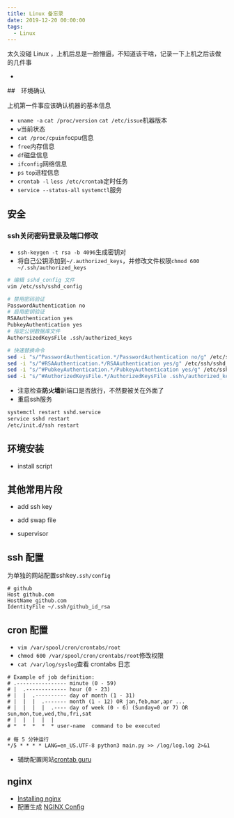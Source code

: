 ```yaml
---
title: Linux 备忘录
date: 2019-12-20 00:00:00
tags:
  - Linux
---
```


太久没碰 Linux ，上机后总是一脸懵逼，不知道该干啥，记录一下上机之后该做的几件事

- <!--more-->

##　环境确认

上机第一件事应该确认机器的基本信息

- `uname -a` `cat /proc/version` `cat /etc/issue`机器版本
- `w`当前状态
- `cat /proc/cpuinfo`cpu信息
- `free`内存信息
- `df`磁盘信息
- `ifconfig`网络信息
- `ps` `top`进程信息
- `crontab -l` `less /etc/crontab`定时任务
- `service --status-all` `systemctl`服务

## 安全

### ssh关闭密码登录及端口修改

- `ssh-keygen -t rsa -b 4096`生成密钥对
- 将自己公钥添加到`~/.authorized_keys`，并修改文件权限`chmod 600 ~/.ssh/authorized_keys`
```bash
# 编辑 sshd_config 文件
vim /etc/ssh/sshd_config

# 禁用密码验证
PasswordAuthentication no
# 启用密钥验证
RSAAuthentication yes
PubkeyAuthentication yes
# 指定公钥数据库文件
AuthorsizedKeysFile .ssh/authorized_keys

# 快速替换命令
sed -i "s/^PasswordAuthentication.*/PasswordAuthentication no/g" /etc/ssh/sshd_config
sed -i "s/^#RSAAuthentication.*/RSAAuthentication yes/g" /etc/ssh/sshd_config
sed -i "s/^#PubkeyAuthentication.*/PubkeyAuthentication yes/g" /etc/ssh/sshd_config
sed -i "s/^#AuthorizedKeysFile.*/AuthorizedKeysFile .ssh\/authorized_keys/g" /etc/ssh/sshd_config
```
- 注意检查**防火墙**新端口是否放行，不然要被关在外面了
- 重启ssh服务
```bash
systemctl restart sshd.service
service sshd restart
/etc/init.d/ssh restart
```

## 环境安装

- install script
<script src="https://gist.github.com/lawvs/c74d13013e62e0c503075390a0d96821.js"></script>

## 其他常用片段

- add ssh key
<script src="https://gist.github.com/lawvs/8dc6a9088bd9a6a5d15fca12da37e61a.js"></script>
- add swap file
<script src="https://gist.github.com/lawvs/b343853ddba8823445983bd55949fdad.js"></script>
- supervisor
<script src="https://gist.github.com/lawvs/6cf489d43acfaf4843516c7394e530fe.js"></script>

## ssh 配置

为单独的网站配置sshkey`.ssh/config`
```
# github
Host github.com
HostName github.com
IdentityFile ~/.ssh/github_id_rsa
```

## cron 配置

- `vim /var/spool/cron/crontabs/root`
- `chmod 600 /var/spool/cron/crontabs/root`修改权限
- `cat /var/log/syslog`查看 crontabs 日志
```
# Example of job definition:
# .---------------- minute (0 - 59)
# |  .------------- hour (0 - 23)
# |  |  .---------- day of month (1 - 31)
# |  |  |  .------- month (1 - 12) OR jan,feb,mar,apr ...
# |  |  |  |  .---- day of week (0 - 6) (Sunday=0 or 7) OR sun,mon,tue,wed,thu,fri,sat
# |  |  |  |  |
# *  *  *  *  * user-name  command to be executed

# 每 5 分钟运行
*/5 * * * * LANG=en_US.UTF-8 python3 main.py >> /log/log.log 2>&1
```
- 辅助配置网站[crontab guru](https://crontab.guru/)

## nginx

- [Installing nginx](https://nginx.org/en/docs/install.html)
- 配置生成 [NGINX Config](https://nginxconfig.io)

